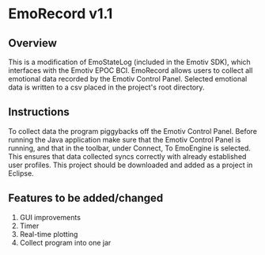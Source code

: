 # EmoRecord v1.1

## Overview

This is a modification of EmoStateLog (included in the Emotiv SDK), which interfaces with the Emotiv EPOC BCI. EmoRecord allows users to collect all emotional data recorded by the Emotiv Control Panel. Selected emotional data is written to a csv placed in the project's root directory.

## Instructions

To collect data the program piggybacks off the Emotiv Control Panel. Before running the Java application make sure that the Emotiv Control Panel is running, and that in the toolbar, under Connect, To EmoEngine is selected. This ensures that data collected syncs correctly with already established user profiles.
This project should be downloaded and added as a project in Eclipse.

## Features to be added/changed

1. GUI improvements
2. Timer
3. Real-time plotting
4. Collect program into one jar

